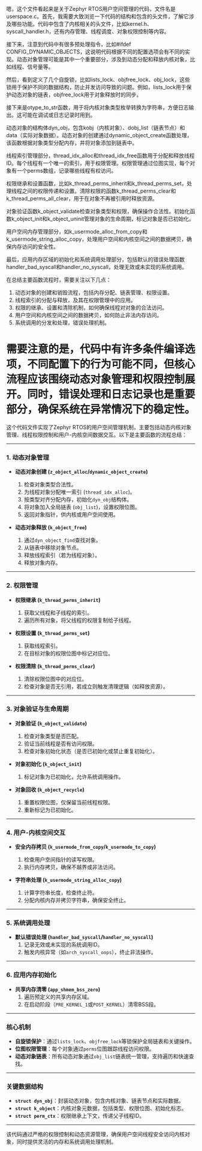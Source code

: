 嗯，这个文件看起来是关于Zephyr RTOS用户空间管理的代码，文件名是userspace.c。首先，我需要大致浏览一下代码的结构和包含的头文件，了解它涉及哪些功能。代码中包含了内核相关的头文件，比如kernel.h、syscall_handler.h，还有内存管理、线程调度、对象权限控制等内容。

接下来，注意到代码中有很多预处理指令，比如#ifdef CONFIG_DYNAMIC_OBJECTS，这说明代码根据不同的配置选项会有不同的实现。动态对象管理可能是其中一个重要部分，涉及到动态分配和释放内核对象，比如线程、信号量等。

然后，看到定义了几个自旋锁，比如lists_lock、objfree_lock、obj_lock，这些锁用于保护不同的数据结构，防止并发访问导致的问题。例如，lists_lock用于保护动态对象的链表，objfree_lock用于对象释放时的同步。

接下来是otype_to_str函数，用于将内核对象类型枚举转换为字符串，方便日志输出。这可能在调试或日志记录时用到。

动态对象的结构体dyn_obj，包含kobj（内核对象）、dobj_list（链表节点）和data（实际对象数据）。动态对象的创建通过dynamic_object_create函数处理，该函数根据对象类型分配内存，并将对象添加到链表中。

线程索引管理部分，thread_idx_alloc和thread_idx_free函数用于分配和释放线程ID。每个线程有一个唯一的索引，用于权限管理。权限管理通过位图实现，每个对象有一个perms数组，记录哪些线程有权访问。

权限继承和设置函数，比如k_thread_perms_inherit和k_thread_perms_set，处理线程之间的权限传递和设置。清除权限的函数k_thread_perms_clear和k_thread_perms_all_clear，用于在对象不再被引用时释放资源。

对象验证函数k_object_validate检查对象类型和权限，确保操作合法性。初始化函数k_object_init和k_object_uninit管理对象的生命周期，标记对象是否已初始化。

用户空间内存管理部分，如k_usermode_alloc_from_copy和k_usermode_string_alloc_copy，处理用户空间和内核空间之间的数据拷贝，确保内存访问的安全性。

最后，应用内存区域的初始化和系统调用处理部分，包括默认的错误处理函数handler_bad_syscall和handler_no_syscall，处理无效或未实现的系统调用。

在总结主要函数流程时，需要关注以下几点：

1. 动态对象的创建和销毁流程，包括内存分配、链表管理、权限设置。
2. 线程索引的分配与释放，及其在权限管理中的应用。
3. 权限的继承、设置和清除机制，如何确保线程对对象的合法访问。
4. 用户空间和内核空间之间的数据拷贝，如何防止非法内存访问。
5. 系统调用的分发和处理，错误处理机制。

需要注意的是，代码中有许多条件编译选项，不同配置下的行为可能不同，但核心流程应该围绕动态对象管理和权限控制展开。同时，错误处理和日志记录也是重要部分，确保系统在异常情况下的稳定性。
================================================
这个代码文件实现了Zephyr RTOS的用户空间管理机制，主要包括动态内核对象管理、线程权限控制和用户-内核空间数据交互。以下是主要函数的流程总结：

---

### **1. 动态对象管理**
- **动态对象创建 (`z_object_alloc`/`dynamic_object_create`)**  
  1. 检查对象类型合法性。  
  2. 为线程对象分配唯一索引 (`thread_idx_alloc`)。  
  3. 按类型对齐分配内存，初始化`dyn_obj`结构体。  
  4. 将对象加入全局链表 (`obj_list`)，设置权限位图。  
  5. 返回对象指针，供内核或用户空间使用。

- **动态对象释放 (`k_object_free`)**  
  1. 通过`dyn_object_find`查找对象。  
  2. 从链表中移除对象节点。  
  3. 释放线程索引（若为线程对象）。  
  4. 释放对象内存。

---

### **2. 权限管理**
- **权限继承 (`k_thread_perms_inherit`)**  
  1. 获取父线程和子线程的索引。  
  2. 遍历所有对象，将父线程的权限复制给子线程。

- **权限设置 (`k_thread_perms_set`)**  
  1. 获取线程索引。  
  2. 在目标对象的权限位图中标记对应位。

- **权限清除 (`k_thread_perms_clear`)**  
  1. 清除权限位图中的对应位。  
  2. 检查对象是否无引用，若成立则触发清理逻辑（如释放资源）。

---

### **3. 对象验证与生命周期**
- **对象验证 (`k_object_validate`)**  
  1. 检查对象类型是否匹配。  
  2. 验证当前线程是否有访问权限。  
  3. 检查对象初始化状态（是否已初始化或禁止重复初始化）。

- **对象初始化 (`k_object_init`)**  
  1. 标记对象为已初始化，允许系统调用操作。

- **对象回收 (`k_object_recycle`)**  
  1. 重置权限位图，仅保留当前线程权限。  
  2. 重新标记为已初始化。

---

### **4. 用户-内核空间交互**
- **安全内存拷贝 (`k_usermode_from_copy`/`k_usermode_to_copy`)**  
  1. 检查用户空间指针的读写权限。  
  2. 执行内存拷贝，确保不越界或非法访问。

- **字符串处理 (`k_usermode_string_alloc_copy`)**  
  1. 计算字符串长度，检查终止符。  
  2. 分配内核内存并拷贝字符串，确保安全终止。

---

### **5. 系统调用处理**
- **默认错误处理 (`handler_bad_syscall`/`handler_no_syscall`)**  
  1. 记录无效或未实现的系统调用ID。  
  2. 触发内核异常（如`arch_syscall_oops`），终止非法操作。

---

### **6. 应用内存初始化**
- **共享内存清零 (`app_shmem_bss_zero`)**  
  1. 遍历预定义的共享内存区域。  
  2. 在启动阶段（`PRE_KERNEL_1`或`POST_KERNEL`）清零BSS段。

---

### **核心机制**
- **自旋锁保护**：通过`lists_lock`、`objfree_lock`等锁保护全局链表和关键操作。  
- **位图权限管理**：每个对象通过`perms`位图跟踪线程访问权限。  
- **动态对象链表**：所有动态对象通过`obj_list`链表统一管理，支持遍历和快速查找。

---

### **关键数据结构**
- **`struct dyn_obj`**：封装动态对象，包含内核对象、链表节点和实际数据。  
- **`struct k_object`**：内核对象元数据，包括类型、权限位图、初始化标志。  
- **`struct perm_ctx`**：权限继承上下文，传递父子线程ID。

---

该代码通过严格的权限控制和动态资源管理，确保用户空间线程安全访问内核对象，同时提供灵活的内存和系统调用处理机制。